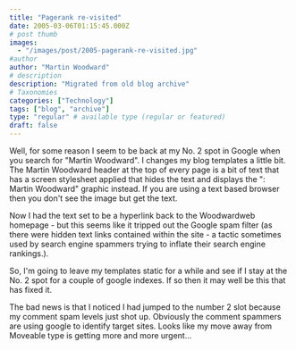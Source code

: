 ```yaml
---
title: "Pagerank re-visited"
date: 2005-03-06T01:15:45.000Z
# post thumb
images:
  - "/images/post/2005-pagerank-re-visited.jpg"
#author
author: "Martin Woodward"
# description
description: "Migrated from old blog archive"
# Taxonomies
categories: ["Technology"]
tags: ["blog", "archive"]
type: "regular" # available type (regular or featured)
draft: false
---
```


Well, for some reason I seem to be back at my No. 2 spot in Google when you search for "Martin Woodward".  I changes my blog templates a little bit.  The Martin Woodward header at the top of every page is a bit of text that has a screen stylesheet applied that hides the text and displays the ": Martin Woodward" graphic instead.  If you are using a text based browser then you don't see the image but get the text.

Now I had the text set to be a hyperlink back to the Woodwardweb homepage - but this seems like it tripped out the Google spam filter (as there were hidden text links contained within the site - a tactic sometimes used by search engine spammers trying to inflate their search engine rankings.).

So, I'm going to leave my templates static for a while and see if I stay at the No. 2 spot for a couple of google indexes.  If so then it may well be this that has fixed it.

The bad news is that I noticed I had jumped to the number 2 slot because my comment spam levels just shot up.  Obviously the comment spammers are using google to identify target sites.  Looks like my move away from Moveable type is getting more and more urgent...